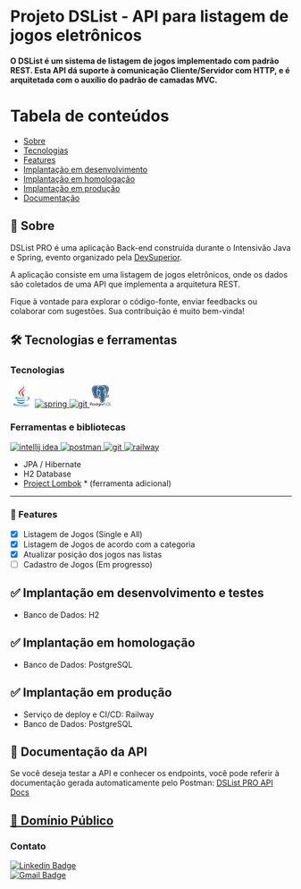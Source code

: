 # Projeto DSList - API para listagem de jogos eletrônicos

#### O DSList é um sistema de listagem de jogos implementado com padrão REST. Esta API dá suporte à comunicação Cliente/Servidor com HTTP, e é arquitetada com o auxílio do padrão de camadas MVC.


Tabela de conteúdos
=================  
<!--ts-->  

* [Sobre](#-sobre)
* [Tecnologias](#-tecnologias-e-ferramentas)
* [Features](#-features)
* [Implantação em desenvolvimento](#-implantação-em-desenvolvimento-e-testes)
* [Implantação em homologação](#-implantação-em-homologação)
* [Implantação em produção](#-implantação-em-produção)
* [Documentação](#-documentação-da-api)

<!--te-->  

## 🎯 Sobre

DSList PRO é uma aplicação Back-end construída durante o Intensivão Java e Spring, evento organizado
pela [DevSuperior](https://www.youtube.com/devsuperior).

A aplicação consiste em uma listagem de jogos eletrônicos, onde os dados são coletados de uma API que implementa a
arquitetura REST.

Fique à vontade para explorar o código-fonte, enviar feedbacks ou colaborar com sugestões. Sua contribuição é muito bem-vinda!

## 🛠 Tecnologias e ferramentas

### Tecnologias

<p align="left"> <a href="https://www.java.com" target="_blank" rel="noreferrer"> <img src="https://raw.githubusercontent.com/devicons/devicon/master/icons/java/java-original.svg" alt="java" width="40" height="40"/></a> <a href="https://spring.io/" target="_blank" rel="noreferrer"> <img src="https://www.vectorlogo.zone/logos/springio/springio-icon.svg" alt="spring" width="40" height="40"/> </a> <a href="https://maven.apache.org/" target="_blank" rel="noreferrer"> <img src="https://raw.githubusercontent.com/actions/starter-workflows/main/icons/maven.svg" alt="git" width="40" height="40"/> </a> <a href="https://www.postgresql.org" target="_blank" rel="noreferrer"> <img src="https://raw.githubusercontent.com/devicons/devicon/master/icons/postgresql/postgresql-original-wordmark.svg" alt="postgresql" width="40" height="40"/> </a></p>  

### Ferramentas e bibliotecas

<p align="left">
<a href="https://www.jetbrains.com/idea/" target="_blank" rel="noreferrer"> <img src="https://resources.jetbrains.com/storage/products/company/brand/logos/IntelliJ_IDEA_icon.svg?_gl=1*1ls50uz*_ga*MTEwNzIzOTY3LjE2ODMyNDQ0Mzg.*_ga_9J976DJZ68*MTY4MzgyMDMxOC44LjAuMTY4MzgyMDMyNi41Mi4wLjA.&_ga=2.233017118.1603209044.1683820318-110723967.1683244438" alt="intellij idea" width="40" height="40"/> </a>
	<a href="https://postman.com" target="_blank" rel="noreferrer"> <img src="https://www.vectorlogo.zone/logos/getpostman/getpostman-icon.svg" alt="postman" width="40" height="40"/> </a> <a href="https://git-scm.com/" target="_blank" rel="noreferrer"> <img src="https://www.vectorlogo.zone/logos/git-scm/git-scm-icon.svg" alt="git" width="40" height="40"/> </a>
	<a href="https://railway.app/" target="_blank" rel="noreferrer"> <img src="https://raw.githubusercontent.com/simple-icons/simple-icons/master/icons/railway.svg" alt="railway" width="40" height="40"/> </a>  
</p>

- JPA / Hibernate
- H2 Database
- [Project Lombok](https://projectlombok.org/) * (ferramenta adicional)
---  

### 🚀 Features

- [x] Listagem de Jogos (Single e All)
- [x] Listagem de Jogos de acordo com a categoria
- [x] Atualizar posição dos jogos nas listas
- [ ] Cadastro de Jogos (Em progresso)

## ✅ Implantação em desenvolvimento e testes
- Banco de Dados: H2
## ✅ Implantação em homologação
- Banco de Dados: PostgreSQL
## ✅ Implantação em produção
- Serviço de deploy e CI/CD: Railway
- Banco de Dados: PostgreSQL

## 🧾 Documentação da API

Se você deseja testar a API e conhecer os endpoints, você pode referir à documentação gerada automaticamente pelo Postman:
[DSList PRO API Docs](https://documenter.getpostman.com/view/24890961/2s93eePU5d)

## [🔗 Domínio Público](https://dslist-production-4b95.up.railway.app)

### Contato

[![Linkedin Badge](https://img.shields.io/badge/-Nathalia-blue?style=flat-square&logo=Linkedin&logoColor=white&link=https://www.linkedin.com/in/nathalia-nobrega/)](https://www.linkedin.com/in/nathalia-nobrega/)  
[![Gmail Badge](https://img.shields.io/badge/-ttnast05@gmail.com-c14438?style=flat-square&logo=Gmail&logoColor=white&link=mailto:ttnast05@gmail.com)](mailto:ttnast05@gmail.com)
